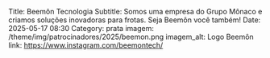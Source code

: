 Title: Beemôn Tecnologia
Subtitle: Somos uma empresa do Grupo Mônaco e criamos soluções inovadoras para frotas. Seja Beemôn você também!
Date: 2025-05-17 08:30
Category: prata
imagem: /theme/img/patrocinadores/2025/beemon.png
imagem_alt: Logo Beemôn
link: https://www.instagram.com/beemontech/